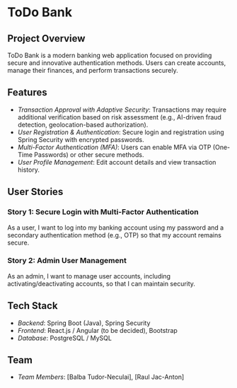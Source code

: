 # ToDo Bank

## Project Overview
ToDo Bank is a modern banking web application focused on providing secure and innovative authentication methods. Users can create accounts, manage their finances, and perform transactions securely.

## Features
- *Transaction Approval with Adaptive Security*: Transactions may require additional verification based on risk assessment (e.g., AI-driven fraud detection, geolocation-based authorization).
- *User Registration & Authentication*: Secure login and registration using Spring Security with encrypted passwords.
- *Multi-Factor Authentication (MFA)*: Users can enable MFA via OTP (One-Time Passwords) or other secure methods.
- *User Profile Management*: Edit account details and view transaction history.

## User Stories

### Story 1: Secure Login with Multi-Factor Authentication
As a user, I want to log into my banking account using my password and a secondary authentication method (e.g., OTP) so that my account remains secure.

### Story 2: Admin User Management
As an admin, I want to manage user accounts, including activating/deactivating accounts, so that I can maintain security.

## Tech Stack
- *Backend*: Spring Boot (Java), Spring Security
- *Frontend*: React.js / Angular (to be decided), Bootstrap
- *Database*: PostgreSQL / MySQL

## Team
- *Team Members*: [Balba Tudor-Neculai], [Raul Jac-Anton]
